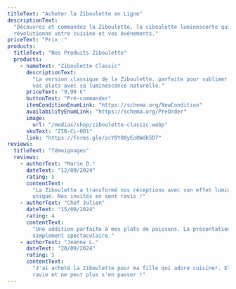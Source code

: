 ```yaml
---
titleText: "Acheter la Ziboulette en Ligne"
descriptionText:
  "Découvrez et commandez la Ziboulette, la ciboulette luminescente qui
  révolutionne votre cuisine et vos événements."
priceText: "Prix :"
products:
  titleText: "Nos Produits Ziboulette"
  products:
    - nameText: "Ziboulette Classic"
      descriptionText:
        "La version classique de la Ziboulette, parfaite pour sublimer
        vos plats avec sa luminescence naturelle."
      priceText: "9,99 €"
      buttonText: "Pré-commander"
      itemConditionEnumLink: "https://schema.org/NewCondition"
      availabilityEnumLink: "https://schema.org/PreOrder"
      image:
        url: "/medias/shop/ziboulette-classic.webp"
      skuText: "ZIB-CL-001"
      link: "https://forms.gle/zcY8Y88yEo8Wdh5D7"
reviews:
  titleText: "Témoignages"
  reviews:
    - authorText: "Marie D."
      dateText: "12/09/2024"
      rating: 5
      contentText:
        "La Ziboulette a transformé nos réceptions avec son effet lumineux
        unique. Nos invités en sont ravis !"
    - authorText: "Chef Julien"
      dateText: "15/09/2024"
      rating: 4
      contentText:
        "Une addition parfaite à mes plats de poissons. La présentation est tout
        simplement spectaculaire."
    - authorText: "Jeanne L."
      dateText: "20/09/2024"
      rating: 5
      contentText:
        "J'ai acheté la Ziboulette pour ma fille qui adore cuisiner. Elle est
        ravie et ne peut plus s'en passer !"
---
```

